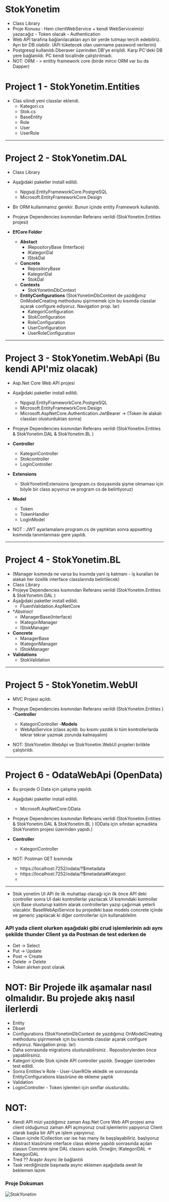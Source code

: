 # StokYonetim 
- Class Library 
- Proje Konusu : Hem clientWebService + kendi WebServiceimizi yazacağız - Token olacak - Authentication 
- Web APİ tarafına bağlanılacakları ayrı bir yerde tutmayı tercih edebiliriz. Ayrı bir DB olabilir. (APi tüketecek olan username password verilerini)
- Postgresql kullanıldı.Dberaver üzerinden DB'ye erişildi. Karşı PC'deki DB yere bağlanıldı. PC kendi localinde çalıştırılmadı.
- NOT: ORM - > entitiy framework core (birde mirco ORM var bu da Dapper)

# Project 1 - StokYonetim.Entities
- Clas silindi yeni classlar eklendi.
  - Kategori.cs
  - Stok.cs
  - BaseEntity
  - Role
  - User
  - UserRole
---------------------------------------------------  
# Project 2 - StokYonetim.DAL
- Class Library 
- Aşağıdaki paketler install edildi.
  - Npgsql.EntityFrameworkCore.PostgreSQL
  - Microsoft.EntityFrameworkCore.Design  
- Bir ORM kullanmamız gerekir. Bunun içinde entity Framework kullanıldı.
- Projeye Dependencies kısmından Referans verildi (StokYonetim.Entities projesi)

- **EfCore Folder**
  - **Abstact**
    - IRepositoryBase (Interface)
    - IKategoriDal
    - IStokDal
  - **Concrete**
    - RepositoryBase
    - KategoriDal
    - StokDal
  - **Contexts**
    - StokYonetimDbContext
  - **EntityConfigurations** (StokYonetimDbContext de yazdığımız OnModelCreating methodunu şişirmemek için bu kısımda classlar açarak configure ediyoruz. Navigation prop. lar)
    - KategoriConfiguration  
    - StokConfiguration
    - RoleConfiguration
    - UserConfiguration
    - UserRoleConfiguration
    
--------------------------------------------------- 

# Project 3 - StokYonetim.WebApi (Bu kendi API'miz olacak)
- Asp.Net Core Web API projesi
- Aşağıdaki paketler install edildi.
    - Npgsql.EntityFrameworkCore.PostgreSQL
    - Microsoft.EntityFrameworkCore.Design
    - Microsoft.AspNetCore.Authentication.JwtBearer  -> (Token ile alakalı classları olusturduktan sonra)
- Projeye Dependencies kısmından Referans verildi (StokYonetim.Entities & StokYonetim.DAL & StokYonetim.BL )

- **Controller**
  - KategoriController 
  - Stokcontroller
  - LoginController
- **Extensions**
  - StokYonetimExtensions (program.cs dosyasında şişme olmaması için böyle bir class açıyoruz ve program cs de belirtiyoruz)
- **Model**
  - Token
  - TokenHandler
  - LoginModel
- NOT : JWT ayarlamalaını program.cs de yaptıktan sonra appsetting kısmında tanımlanması gere yapıldı.
--------------------------------------------------- 

# Project 4 - StokYonetim.BL  
- (Manager kısmında ne varsa bu kısımda yani iş katmanı -  iş kuralları ile alakalı her özellik interface classlarında belirtilecek)
- Class Library 
- Projeye Dependencies kısmından Referans verildi (StokYonetim.Entities & StokYonetim.DAL )
- Aşağıdaki paketler install edildi.
  - FluentValidation.AspNetCore
- **Abstract*
  - IManagerBase(Interface)
  - IKategoriManager
  - IStokManager
- **Concrete**
  - ManagerBase
  - IKategoriManager
  - IStokManager
- **Validations**
  - StokValidation
--------------------------------------------------- 

# Project 5 - StokYonetim.WebUI
- MVC Projesi açıldı.
- Projeye Dependencies kısmından Referans verildi (StokYonetim.Entities )
-**Controller**
  - KategoriController
-**Models**
  - WebApiService (class açıldı. bu kısımı yazdık ki tüm kontrollerlarda tekrar tekrar yazmak zorunda kalmayalım)
  



- NOT: StokYonetim.WebApi ve StokYonetim.WebUI projeleri brilikte çalıştırıldı.
--------------------------------------------------- 
# Project 6 - OdataWebApi (OpenData)
- Bu projede O Data için çalışma yapıldı.
- Aşağıdaki paketler install edildi.
  - Microsoft.AspNetCore.OData
- Projeye Dependencies kısmından Referans verildi (StokYonetim.Entities & StokYonetim.DAL & StokYonetim.BL ) (OData için sıfırdan açmadıkta StokYonetim projesi üzerinden yapıdı.)
- **Controller**
  - KategoriController


- NOT: Postman GET kısmında 
  - https://localhost:7252/odata/?$metadata
  - https://localhost:7252/odata/?$metadata#Kategori
  - 
--------------------------------------------------- 

- Stok yonetim UI APi ile ilk muhattap olacağı için ilk önce API deki controller sonra UI daki kontrollerlar yazılacak UI kısmındaki kontroller için Base olusturup kalıtım alarak controllerları yazıp çağırmak yeterli olacaktır. BaseWebApiService bu projedeki base models concrete içinde ve generic yapılacak ki diğer controllerlar için kullanabilelim

### API yada client olurken aşağıdaki gibi crud işlemlerinin adı aynı şekilde thunder Client ya da Postman de test ederken de
- Get -> Select
- Put -> Update
- Post -> Create
- Delete -> Delete
- Token alırken post olarak
    
 # NOT: Bir Projede ilk aşamalar nasıl olmalıdır. Bu projede akış nasıl ilerlerdi
- Entity
- Dbset
- Configurations (StokYonetimDbContext de yazdığımız OnModelCreating methodunu şişirmemek için bu kısımda classlar açarak configure ediyoruz. Navigation prop. lar)
- Daha sonrasında migrations olusturabilirsiniz . Repositorylerden önce yapabilirsiniz.
- Kategori içinde Stok içinde API controller yazıldı. Swagger üzerinden test edildi.
- Sonra Entities'e Role - User-UserROle ekledik ve sonrasında EntityConfigurations klasörüne de ekleme yaptık
- Validation 
- LoginController - Token işlemleri için sınıflar olusturuldu.

 # NOT:
- Kendi API mizi yazdığımız zaman Asp.Net Core Web API projesi ama client olduğumuz zaman API açmıyoruz crud işlemlerini yapıyoruz Client olarak başka bir API ye işlem yapıyoruz.
- Clasın içinde ICollection var ise has many ile başşlayabiliriz. başlıyoruz
- Abstract klasörüne ınterface class ekleme yapıldı sonrasında açılan classın Concrete işine DAL classını açıldı. Örneğin; IKategoriDAL -> KategoriDAL
- Tred ?? Araştır Async ile bağlantılı 
- Task verdiğinizde başınada async eklemen aşağıdada await ile beklemen lazım


### Proje Dokuman 
![StokYonetim](https://user-images.githubusercontent.com/101207897/212961739-27c86ca4-3371-473e-ae4c-950b9df9b5d4.png)

